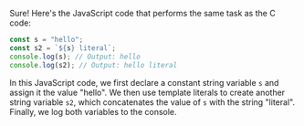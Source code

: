 Sure! Here's the JavaScript code that performs the same task as the C code:
```javascript
const s = "hello";
const s2 = `${s} literal`;
console.log(s); // Output: hello
console.log(s2); // Output: hello literal
```
In this JavaScript code, we first declare a constant string variable `s` and assign it the value "hello". We then use template literals to create another string variable `s2`, which concatenates the value of `s` with the string "literal". Finally, we log both variables to the console.

